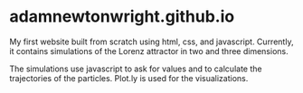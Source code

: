 # adamnewtonwright.github.io
My first website built from scratch using html, css, and javascript. Currently, it contains simulations of the Lorenz attractor 
in two and three dimensions.

The simulations use javascript to ask for values and to calculate the trajectories of the particles. Plot.ly is used for the visualizations.


